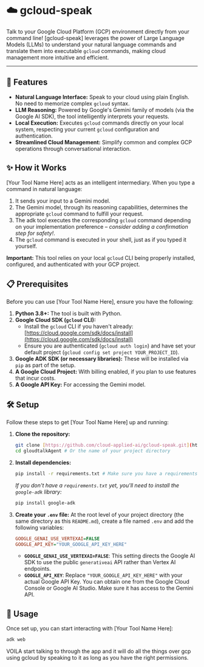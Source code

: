 # ☁️ gcloud-speak

Talk to your Google Cloud Platform (GCP) environment directly from your command line! [gcloud-speak] leverages the power of Large Language Models (LLMs) to understand your natural language commands and translate them into executable `gcloud` commands, making cloud management more intuitive and efficient.

---

## 🚀 Features

* **Natural Language Interface:** Speak to your cloud using plain English. No need to memorize complex `gcloud` syntax.
* **LLM Reasoning:** Powered by Google's Gemini family of models (via the Google AI SDK), the tool intelligently interprets your requests.
* **Local Execution:** Executes `gcloud` commands directly on your local system, respecting your current `gcloud` configuration and authentication.
* **Streamlined Cloud Management:** Simplify common and complex GCP operations through conversational interaction.

## ✨ How it Works

[Your Tool Name Here] acts as an intelligent intermediary. When you type a command in natural language:

1.  It sends your input to a Gemini model.
2.  The Gemini model, through its reasoning capabilities, determines the appropriate `gcloud` command to fulfill your request.
3.  The adk tool executes the corresponding `gcloud` command depending on your implementation preference – *consider adding a confirmation step for safety!*.
4.  The `gcloud` command is executed in your shell, just as if you typed it yourself.

**Important:** This tool relies on your local `gcloud` CLI being properly installed, configured, and authenticated with your GCP project.

## 📋 Prerequisites

Before you can use [Your Tool Name Here], ensure you have the following:

1.  **Python 3.8+:** The tool is built with Python.
2.  **Google Cloud SDK (`gcloud` CLI):**
    * Install the `gcloud` CLI if you haven't already: [https://cloud.google.com/sdk/docs/install](https://cloud.google.com/sdk/docs/install)
    * Ensure you are authenticated (`gcloud auth login`) and have set your default project (`gcloud config set project YOUR_PROJECT_ID`).
3.  **Google ADK SDK (or necessary libraries):** These will be installed via `pip` as part of the setup.
4.  **A Google Cloud Project:** With billing enabled, if you plan to use features that incur costs.
5.  **A Google API Key:** For accessing the Gemini model.

## 🛠️ Setup

Follow these steps to get [Your Tool Name Here] up and running:

1.  **Clone the repository:**
    ```bash
    git clone [https://github.com/cloud-applied-ai/gcloud-speak.git](https://github.com/cloud-applied-ai/gcloud-speak.git)
    cd gloudtalkAgent # Or the name of your project directory
    ```


3.  **Install dependencies:**
    ```bash
    pip install -r requirements.txt # Make sure you have a requirements.txt file with your dependencies, e.g., google-generativeai, python-dotenv
    ```
    *If you don't have a `requirements.txt` yet, you'll need to install the `google-adk` library:*
    ```bash
    pip install google-adk
    ```

4.  **Create your `.env` file:**
    At the root level of your project directory (the same directory as this `README.md`), create a file named `.env` and add the following variables:

    ```ini
    GOOGLE_GENAI_USE_VERTEXAI=FALSE
    GOOGLE_API_KEY="YOUR_GOOGLE_API_KEY_HERE"
    ```
    * **`GOOGLE_GENAI_USE_VERTEXAI=FALSE`**: This setting directs the Google AI SDK to use the public `generativeai` API rather than Vertex AI endpoints.
    * **`GOOGLE_API_KEY`**: Replace `"YOUR_GOOGLE_API_KEY_HERE"` with your actual Google API Key. You can obtain one from the Google Cloud Console or Google AI Studio. Make sure it has access to the Gemini API.

## 🚀 Usage

Once set up, you can start interacting with [Your Tool Name Here]:

```bash
adk web 
```

VOILA start talking to through the app and it will do all the things over gcp using gcloud  by speaking to it as long as you have the right permissions.